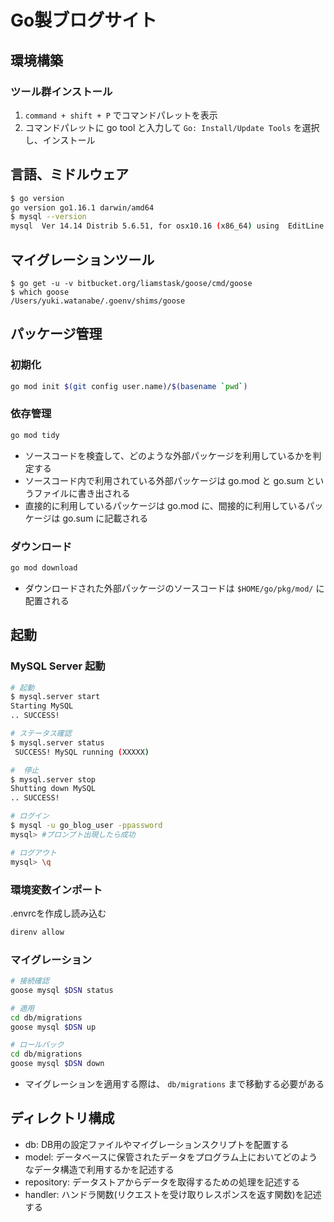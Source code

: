 # Go製ブログサイト

## 環境構築

### ツール群インストール

1.  `command + shift + P` でコマンドパレットを表示
2. コマンドパレットに go tool と入力して `Go: Install/Update Tools` を選択し、インストール

## 言語、ミドルウェア

```sh
$ go version
go version go1.16.1 darwin/amd64
$ mysql --version
mysql  Ver 14.14 Distrib 5.6.51, for osx10.16 (x86_64) using  EditLine wrapper
```

## マイグレーションツール

```
$ go get -u -v bitbucket.org/liamstask/goose/cmd/goose
$ which goose
/Users/yuki.watanabe/.goenv/shims/goose
```

## パッケージ管理


### 初期化

```sh
go mod init $(git config user.name)/$(basename `pwd`)
```

### 依存管理

```sh
go mod tidy
```

- ソースコードを検査して、どのような外部パッケージを利用しているかを判定する
- ソースコード内で利用されている外部パッケージは go.mod と go.sum というファイルに書き出される
- 直接的に利用しているパッケージは go.mod に、間接的に利用しているパッケージは go.sum に記載される

### ダウンロード

```sh
go mod download
```

- ダウンロードされた外部パッケージのソースコードは `$HOME/go/pkg/mod/` に配置される

## 起動

### MySQL Server 起動

```sh
# 起動
$ mysql.server start
Starting MySQL
.. SUCCESS!

# ステータス確認
$ mysql.server status
 SUCCESS! MySQL running (XXXXX)

#  停止
$ mysql.server stop
Shutting down MySQL
.. SUCCESS!

# ログイン
$ mysql -u go_blog_user -ppassword
mysql> #プロンプト出現したら成功

# ログアウト
mysql> \q
```

### 環境変数インポート

.envrcを作成し読み込む

```sh
direnv allow
```

### マイグレーション

```sh
# 接続確認
goose mysql $DSN status

# 適用
cd db/migrations
goose mysql $DSN up

# ロールバック
cd db/migrations
goose mysql $DSN down
```

- マイグレーションを適用する際は、 `db/migrations` まで移動する必要がある

## ディレクトリ構成

- db: DB用の設定ファイルやマイグレーションスクリプトを配置する
- model: データベースに保管されたデータをプログラム上においてどのようなデータ構造で利用するかを記述する
- repository: データストアからデータを取得するための処理を記述する
- handler: ハンドラ関数(リクエストを受け取りレスポンスを返す関数)を記述する
